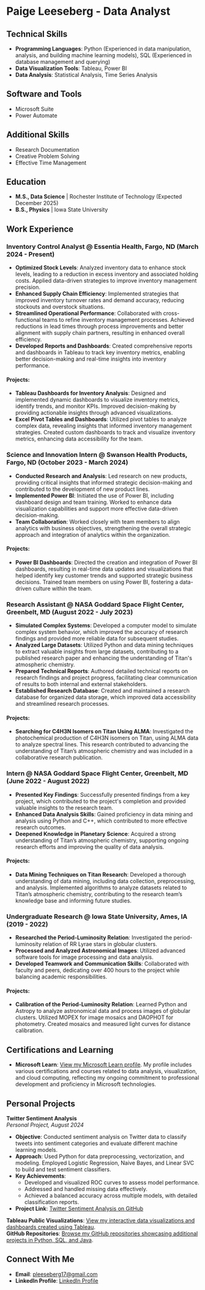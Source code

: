 # Paige Leeseberg - Data Analyst

## Technical Skills
- **Programming Languages**: Python (Experienced in data manipulation, analysis, and building machine learning models), SQL (Experienced in database management and querying)
- **Data Visualization Tools**: Tableau, Power BI
- **Data Analysis**: Statistical Analysis, Time Series Analysis

## Software and Tools
- Microsoft Suite
- Power Automate

## Additional Skills
- Research Documentation
- Creative Problem Solving
- Effective Time Management

## Education
- **M.S., Data Science** | Rochester Institute of Technology (Expected December 2025)
- **B.S., Physics** | Iowa State University

## Work Experience

### Inventory Control Analyst @ Essentia Health, Fargo, ND (March 2024 - Present)
- **Optimized Stock Levels**: Analyzed inventory data to enhance stock levels, leading to a reduction in excess inventory and associated holding costs. Applied data-driven strategies to improve inventory management precision.
- **Enhanced Supply Chain Efficiency**: Implemented strategies that improved inventory turnover rates and demand accuracy, reducing stockouts and overstock situations.
- **Streamlined Operational Performance**: Collaborated with cross-functional teams to refine inventory management processes. Achieved reductions in lead times through process improvements and better alignment with supply chain partners, resulting in enhanced overall efficiency.
- **Developed Reports and Dashboards**: Created comprehensive reports and dashboards in Tableau to track key inventory metrics, enabling better decision-making and real-time insights into inventory performance.

#### Projects:
- **Tableau Dashboards for Inventory Analysis**: Designed and implemented dynamic dashboards to visualize inventory metrics, identify trends, and monitor KPIs. Improved decision-making by providing actionable insights through advanced visualizations.
- **Excel Pivot Tables and Dashboards**: Utilized pivot tables to analyze complex data, revealing insights that informed inventory management strategies. Created custom dashboards to track and visualize inventory metrics, enhancing data accessibility for the team.

### Science and Innovation Intern @ Swanson Health Products, Fargo, ND (October 2023 - March 2024)
- **Conducted Research and Analysis**: Led research on new products, providing critical insights that informed strategic decision-making and contributed to the development of new product lines.
- **Implemented Power BI**: Initiated the use of Power BI, including dashboard design and team training. Worked to enhance data visualization capabilities and support more effective data-driven decision-making.
- **Team Collaboration**: Worked closely with team members to align analytics with business objectives, strengthening the overall strategic approach and integration of analytics within the organization.

#### Projects:
- **Power BI Dashboards**: Directed the creation and integration of Power BI dashboards, resulting in real-time data updates and visualizations that helped identify key customer trends and supported strategic business decisions. Trained team members on using Power BI, fostering a data-driven culture within the team.

### Research Assistant @ NASA Goddard Space Flight Center, Greenbelt, MD (August 2022 - July 2023)
- **Simulated Complex Systems**: Developed a computer model to simulate complex system behavior, which improved the accuracy of research findings and provided more reliable data for subsequent studies.
- **Analyzed Large Datasets**: Utilized Python and data mining techniques to extract valuable insights from large datasets, contributing to a published research paper and enhancing the understanding of Titan's atmospheric chemistry.
- **Prepared Technical Reports**: Authored detailed technical reports on research findings and project progress, facilitating clear communication of results to both internal and external stakeholders.
- **Established Research Database**: Created and maintained a research database for organized data storage, which improved data accessibility and streamlined research processes.

#### Projects:
- **Searching for C4H3N Isomers on Titan Using ALMA**: Investigated the photochemical production of C4H3N isomers on Titan, using ALMA data to analyze spectral lines. This research contributed to advancing the understanding of Titan’s atmospheric chemistry and was included in a collaborative research publication.

### Intern @ NASA Goddard Space Flight Center, Greenbelt, MD (June 2022 - August 2022)
- **Presented Key Findings**: Successfully presented findings from a key project, which contributed to the project's completion and provided valuable insights to the research team.
- **Enhanced Data Analysis Skills**: Gained proficiency in data mining and analysis using Python and C++, which contributed to more effective research outcomes.
- **Deepened Knowledge in Planetary Science**: Acquired a strong understanding of Titan’s atmospheric chemistry, supporting ongoing research efforts and improving the quality of data analysis.

#### Projects:
- **Data Mining Techniques on Titan Research**: Developed a thorough understanding of data mining, including data collection, preprocessing, and analysis. Implemented algorithms to analyze datasets related to Titan’s atmospheric chemistry, contributing to the research team’s knowledge base and informing future studies.

### Undergraduate Research @ Iowa State University, Ames, IA (2019 - 2022)
- **Researched the Period-Luminosity Relation**: Investigated the period-luminosity relation of RR Lyrae stars in globular clusters.
- **Processed and Analyzed Astronomical Images**: Utilized advanced software tools for image processing and data analysis.
- **Developed Teamwork and Communication Skills**: Collaborated with faculty and peers, dedicating over 400 hours to the project while balancing academic responsibilities.

#### Projects:
- **Calibration of the Period-Luminosity Relation**: Learned Python and Astropy to analyze astronomical data and process images of globular clusters. Utilized MOPEX for image mosaics and DAOPHOT for photometry. Created mosaics and measured light curves for distance calibration.

## Certifications and Learning
- **Microsoft Learn**: [View my Microsoft Learn profile](https://learn.microsoft.com/en-us/users/paigeleeseberg-3975/). My profile includes various certifications and courses related to data analysis, visualization, and cloud computing, reflecting my ongoing commitment to professional development and proficiency in Microsoft technologies.

## Personal Projects

**Twitter Sentiment Analysis**  
*Personal Project, August 2024*  
- **Objective**: Conducted sentiment analysis on Twitter data to classify tweets into sentiment categories and evaluate different machine learning models.
- **Approach**: Used Python for data preprocessing, vectorization, and modeling. Employed Logistic Regression, Naive Bayes, and Linear SVC to build and test sentiment classifiers.
- **Key Achievements**:
  - Developed and visualized ROC curves to assess model performance.
  - Addressed and handled missing data effectively.
  - Achieved a balanced accuracy across multiple models, with detailed classification reports.
- **Project Link**: [Twitter Sentiment Analysis on GitHub](https://github.com/pleeseberg/Python-Projects/tree/main/Twitter_Sentiment_Analysis)

**Tableau Public Visualizations**: [View my interactive data visualizations and dashboards created using Tableau](https://public.tableau.com/app/profile/paige.leeseberg/vizzes).  
**GitHub Repositories**: [Browse my GitHub repositories showcasing additional projects in Python, SQL, and Java](https://github.com/pleeseberg).

## Connect With Me
- **Email**: pleeseberg17@gmail.com
- **LinkedIn Profile**: [LinkedIn Profile](https://www.linkedin.com/in/paige-leeseberg-51b926287/)
